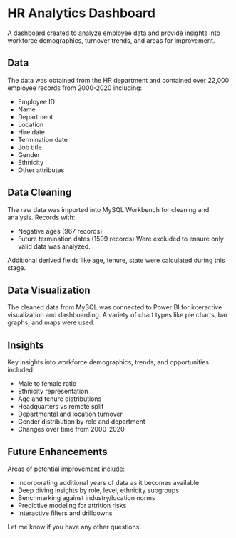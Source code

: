 # HR Analytics Dashboard

A dashboard created to analyze employee data and provide insights into workforce demographics, turnover trends, and areas for improvement.

## Data
The data was obtained from the HR department and contained over 22,000 employee records from 2000-2020 including:
- Employee ID
- Name 
- Department
- Location
- Hire date
- Termination date 
- Job title
- Gender
- Ethnicity
- Other attributes

## Data Cleaning
The raw data was imported into MySQL Workbench for cleaning and analysis. Records with:
- Negative ages (967 records)
- Future termination dates (1599 records)
Were excluded to ensure only valid data was analyzed. 

Additional derived fields like age, tenure, state were calculated during this stage.

## Data Visualization
The cleaned data from MySQL was connected to Power BI for interactive visualization and dashboarding. A variety of chart types like pie charts, bar graphs, and maps were used.

## Insights
Key insights into workforce demographics, trends, and opportunities included:
- Male to female ratio 
- Ethnicity representation
- Age and tenure distributions
- Headquarters vs remote split
- Departmental and location turnover
- Gender distribution by role and department
- Changes over time from 2000-2020

## Future Enhancements
Areas of potential improvement include:
- Incorporating additional years of data as it becomes available
- Deep diving insights by role, level, ethnicity subgroups
- Benchmarking against industry/location norms  
- Predictive modeling for attrition risks
- Interactive filters and drilldowns

Let me know if you have any other questions!
